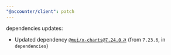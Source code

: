 ```yaml
---
"@accounter/client": patch
---
```

dependencies updates:
  - Updated dependency [`@mui/x-charts@7.24.0` ↗︎](https://www.npmjs.com/package/@mui/x-charts/v/7.24.0) (from `7.23.6`, in `dependencies`)
